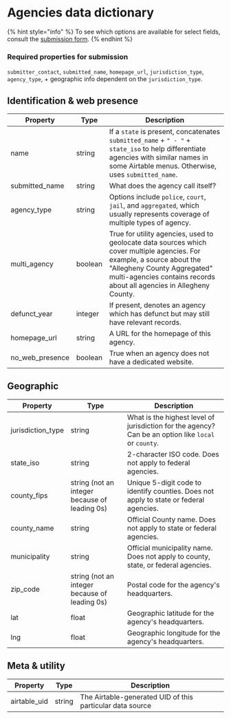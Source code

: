 # Agencies data dictionary

{% hint style="info" %}
To see which options are available for select fields, consult the [submission form](https://airtable.com/shrzxLdSsYmBvIWMH).
{% endhint %}

### Required properties for submission

`submitter_contact`, `submitted_name`, `homepage_url`, `jurisdiction_type`, `agency_type`, + geographic info dependent on the `jurisdiction_type`.

## Identification & web presence

| Property          | Type    | Description                                                                                                                                                                                                                    |
| ----------------- | ------- | ------------------------------------------------------------------------------------------------------------------------------------------------------------------------------------------------------------------------------ |
| name              | string  | If a `state` is present, concatenates `submitted_name` + `" - "` + `state_iso` to help differentiate agencies with similar names in some Airtable menus. Otherwise, uses `submitted_name`.                                     |
| submitted\_name   | string  | What does the agency call itself?                                                                                                                                                                                              |
| agency\_type      | string  | Options include `police`, `court`, `jail`, and `aggregated`, which usually represents coverage of multiple types of agency.                                                                                                    |
| multi\_agency     | boolean | True for utility agencies, used to geolocate data sources which cover multiple agencies. For example, a source about the "Allegheny County Aggregated" multi-agencies contains records about all agencies in Allegheny County. |
| defunct\_year     | integer | If present, denotes an agency which has defunct but may still have relevant records.                                                                                                                                           |
| homepage\_url     | string  | A URL for the homepage of this agency.                                                                                                                                                                                         |
| no\_web\_presence | boolean | True when an agency does not have a dedicated website.                                                                                                                                                                         |

## Geographic

| Property           | Type                                          | Description                                                                                          |
| ------------------ | --------------------------------------------- | ---------------------------------------------------------------------------------------------------- |
| jurisdiction\_type | string                                        | What is the highest level of jurisdiction for the agency? Can be an option like `local` or `county`. |
| state\_iso         | string                                        | 2-character ISO code. Does not apply to federal agencies.                                            |
| county\_fips       | string (not an integer because of leading 0s) | Unique 5-digit code to identify counties. Does not apply to state or federal agencies.               |
| county\_name       | string                                        | Official County name. Does not apply to state or federal agencies.                                   |
| municipality       | string                                        | Official municipality name. Does not apply to county, state, or federal agencies.                    |
| zip\_code          | string (not an integer because of leading 0s) | Postal code for the agency's headquarters.                                                           |
| lat                | float                                         | Geographic latitude for the agency's headquarters.                                                   |
| lng                | float                                         | Geographic longitude for the agency's headquarters.                                                  |

## Meta & utility

| Property      | Type   | Description                                               |
| ------------- | ------ | --------------------------------------------------------- |
| airtable\_uid | string | The Airtable-generated UID of this particular data source |
